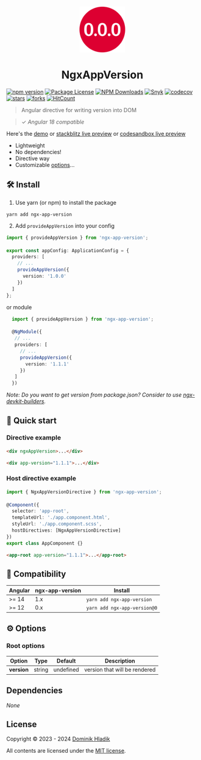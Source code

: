 <p align="center">
  <a href="https://github.com/Celtian/ngx-app-version" target="blank"><img src="assets/logo.svg?sanitize=true" alt="" width="120"></a>
  <h1 align="center">NgxAppVersion</h1>
</p>

[![npm version](https://badge.fury.io/js/ngx-app-version.svg)](https://badge.fury.io/js/ngx-app-version)
[![Package License](https://img.shields.io/npm/l/ngx-app-version.svg)](https://www.npmjs.com/ngx-app-version)
[![NPM Downloads](https://img.shields.io/npm/dm/ngx-app-version.svg)](https://www.npmjs.com/ngx-app-version)
[![Snyk](https://snyk.io//advisor/npm-package/ngx-app-version/badge.svg)](https://snyk.io//advisor/npm-package/ngx-app-version)
[![codecov](https://codecov.io/gh/Celtian/ngx-app-version/branch/master/graph/badge.svg?token=1IRUKIKM0D)](https://codecov.io/gh/celtian/ngx-app-version/)
[![stars](https://badgen.net/github/stars/celtian/ngx-app-version)](https://github.com/celtian/ngx-app-version/)
[![forks](https://badgen.net/github/forks/celtian/ngx-app-version)](https://github.com/celtian/ngx-app-version/)
[![HitCount](http://hits.dwyl.com/celtian/ngx-app-version.svg)](http://hits.dwyl.com/celtian/ngx-app-version)

> Angular directive for writing version into DOM

> ✓ _Angular 18 compatible_

Here's the [demo](http://celtian.github.io/ngx-app-version/) or [stackblitz live preview](https://stackblitz.com/edit/ngx-app-version) or [codesandbox live preview](https://codesandbox.io/s/ngx-app-version-l05882)

- Lightweight
- No dependencies!
- Directive way
- Customizable [options](#options)...

## 🛠️ Install

1. Use yarn (or npm) to install the package

```terminal
yarn add ngx-app-version
```

2. Add `provideAppVersion` into your config

```typescript
import { provideAppVersion } from 'ngx-app-version';

export const appConfig: ApplicationConfig = {
  providers: [
    // ...
    provideAppVersion({
      version: '1.0.0'
    })
  ]
};
```

or module

```typescript
  import { provideAppVersion } from 'ngx-app-version';

  @NgModule({
   // ...
   providers: [
     // ...
     provideAppVersion({
       version: '1.1.1'
     })
   ]
  })
```

_Note: Do you want to get version from package.json? Consider to use [ngx-devkit-builders](https://www.npmjs.com/package/ngx-devkit-builders)._

## 🚀 Quick start

### Directive example

```html
<div ngxAppVersion>...</div>
```

```html
<div app-version="1.1.1">...</div>
```

### Host directive example

```typescript
import { NgxAppVersionDirective } from 'ngx-app-version';

@Component({
  selector: 'app-root',
  templateUrl: './app.component.html',
  styleUrl: './app.component.scss',
  hostDirectives: [NgxAppVersionDirective]
})
export class AppComponent {}
```

```html
<app-root app-version="1.1.1">...</app-root>
```

## 🔧 Compatibility

| Angular | ngx-app-version | Install                      |
| ------- | --------------- | ---------------------------- |
| >= 14   | 1.x             | `yarn add ngx-app-version`   |
| >= 12   | 0.x             | `yarn add ngx-app-version@0` |

## ⚙️ Options

### Root options

| Option      | Type   | Default   | Description                   |
| ----------- | ------ | --------- | ----------------------------- |
| **version** | string | undefined | version that will be rendered |

## Dependencies

_None_

## License

Copyright &copy; 2023 - 2024 [Dominik Hladik](https://github.com/Celtian)

All contents are licensed under the [MIT license].

[mit license]: LICENSE
